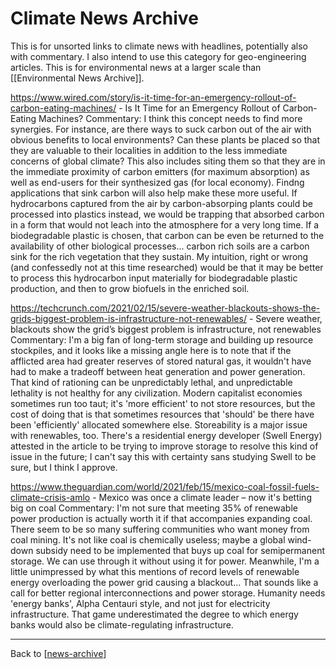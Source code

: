 # Climate News Archive

This is for unsorted links to climate news with headlines, potentially also with commentary.  I also intend to use this category for geo-engineering articles.  This is for environmental news at a larger scale than [[Environmental News Archive]].

https://www.wired.com/story/is-it-time-for-an-emergency-rollout-of-carbon-eating-machines/ - Is It Time for an Emergency Rollout of Carbon-Eating Machines?
Commentary:  I think this concept needs to find more synergies.  For instance, are there ways to suck carbon out of the air with obvious benefits to local environments?  Can these plants be placed so that they are valuable to their localities in addition to the less immediate concerns of global climate?  This also includes siting them so that they are in the immediate proximity of carbon emitters (for maximum absorption) as well as end-users for their synthesized gas (for local economy).  Findng applications that sink carbon will also help make these more useful.  If hydrocarbons captured from the air by carbon-absorping plants could be processed into plastics instead, we would be trapping that absorbed carbon in a form that would not leach into the atmosphere for a very long time.  If a biodegradable plastic is chosen, that carbon can be even be returned to the availability of other biological processes...  carbon rich soils are a carbon sink for the rich vegetation that they sustain.  My intuition, right or wrong (and confessedly not at this time researched) would be that it may be better to process this hydrocarbon input materially for biodegradable plastic production, and then to grow biofuels in the enriched soil.

https://techcrunch.com/2021/02/15/severe-weather-blackouts-shows-the-grids-biggest-problem-is-infrastructure-not-renewables/ - Severe weather, blackouts show the grid’s biggest problem is infrastructure, not renewables
Commentary:  I'm a big fan of long-term storage and building up resource stockpiles, and it looks like a missing angle here is to note that if the afflicted area had greater reserves of stored natural gas, it wouldn't have had to make a tradeoff between heat generation and power generation.  That kind of rationing can be unpredictably lethal, and unpredictable lethality is not healthy for any civilization.  Modern capitalist economies sometimes run too taut; it's 'more efficient' to not store resources, but the cost of doing that is that sometimes resources that 'should' be there have been 'efficiently' allocated somewhere else.  Storeability is a major issue with renewables, too.  There's a residential energy developer (Swell Energy) attested in the article to be trying to improve storage to resolve this kind of issue in the future; I can't say this with certainty sans studying Swell to be sure, but I think I approve.

https://www.theguardian.com/world/2021/feb/15/mexico-coal-fossil-fuels-climate-crisis-amlo - Mexico was once a climate leader – now it's betting big on coal
Commentary:  I'm not sure that meeting 35% of renewable power production is actually worth it if that accompanies expanding coal.  There seem to be so many suffering communities who want money from coal mining.  It's not like coal is chemically useless; maybe a global wind-down subsidy need to be implemented that buys up coal for semipermanent storage.  We can use through it without using it for power.  Meanwhile, I'm a little unimpressed by what this mentions of record levels of renewable energy overloading the power grid causing a blackout...  That sounds like a call for better regional interconnections and power storage.  Humanity needs 'energy banks', Alpha Centauri style, and not just for electricity infrastructure.  That game underestimated the degree to which energy banks would also be climate-regulating infrastructure.

---
Back to [[news-archive]]

[//begin]: # "Autogenerated link references for markdown compatibility"
[news-archive]: news-archive.md "News Archive"
[//end]: # "Autogenerated link references"